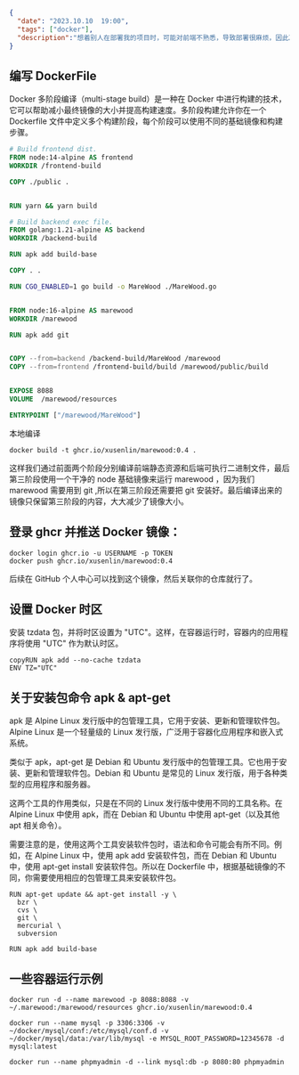 ```json
{
  "date": "2023.10.10  19:00",
  "tags": ["docker"],
  "description":"想着别人在部署我的项目时，可能对前端不熟悉，导致部署很麻烦，因此决定弄一个容器，加上现在 docker 支持多阶段编译，github 可以直接发布套餐包，正好实操一下顺便记录一些命令。"
}
```



## 编写 DockerFile

Docker 多阶段编译（multi-stage build）是一种在 Docker 中进行构建的技术，它可以帮助减小最终镜像的大小并提高构建速度。多阶段构建允许你在一个 Dockerfile 文件中定义多个构建阶段，每个阶段可以使用不同的基础镜像和构建步骤。

```dockerfile
# Build frontend dist.
FROM node:14-alpine AS frontend
WORKDIR /frontend-build

COPY ./public .


RUN yarn && yarn build

# Build backend exec file.
FROM golang:1.21-alpine AS backend
WORKDIR /backend-build

RUN apk add build-base

COPY . .

RUN CGO_ENABLED=1 go build -o MareWood ./MareWood.go


FROM node:16-alpine AS marewood
WORKDIR /marewood

RUN apk add git


COPY --from=backend /backend-build/MareWood /marewood
COPY --from=frontend /frontend-build/build /marewood/public/build


EXPOSE 8088
VOLUME  /marewood/resources

ENTRYPOINT ["/marewood/MareWood"]
```

本地编译

```
docker build -t ghcr.io/xusenlin/marewood:0.4 . 
```

这样我们通过前面两个阶段分别编译前端静态资源和后端可执行二进制文件，最后第三阶段使用一个干净的 node 基础镜像来运行 marewood ，因为我们 marewood 需要用到 git ,所以在第三阶段还需要把 git 安装好。最后编译出来的镜像只保留第三阶段的内容，大大减少了镜像大小。

## 登录 ghcr 并推送 Docker 镜像：

```shell
docker login ghcr.io -u USERNAME -p TOKEN 
docker push ghcr.io/xusenlin/marewood:0.4
```

后续在 GitHub 个人中心可以找到这个镜像，然后关联你的仓库就行了。



## 设置 Docker 时区

安装 tzdata 包，并将时区设置为 "UTC"。这样，在容器运行时，容器内的应用程序将使用 "UTC" 作为默认时区。

```plaintext
copyRUN apk add --no-cache tzdata
ENV TZ="UTC"
```



 ## 关于安装包命令 apk & apt-get

apk 是 Alpine Linux 发行版中的包管理工具，它用于安装、更新和管理软件包。Alpine Linux 是一个轻量级的 Linux 发行版，广泛用于容器化应用程序和嵌入式系统。

类似于 apk，apt-get 是 Debian 和 Ubuntu 发行版中的包管理工具。它也用于安装、更新和管理软件包。Debian 和 Ubuntu 是常见的 Linux 发行版，用于各种类型的应用程序和服务器。

这两个工具的作用类似，只是在不同的 Linux 发行版中使用不同的工具名称。在 Alpine Linux 中使用 apk，而在 Debian 和 Ubuntu 中使用 apt-get（以及其他 apt 相关命令）。

需要注意的是，使用这两个工具安装软件包时，语法和命令可能会有所不同。例如，在 Alpine Linux 中，使用 apk add <package> 安装软件包，而在 Debian 和 Ubuntu 中，使用 apt-get install <package> 安装软件包。所以在 Dockerfile 中，根据基础镜像的不同，你需要使用相应的包管理工具来安装软件包。
```
RUN apt-get update && apt-get install -y \
  bzr \
  cvs \
  git \
  mercurial \
  subversion
```
```
RUN apk add build-base
```

## 一些容器运行示例

```
docker run -d --name marewood -p 8088:8088 -v ~/.marewood:/marewood/resources ghcr.io/xusenlin/marewood:0.4
```

```
docker run --name mysql -p 3306:3306 -v ~/docker/mysql/conf:/etc/mysql/conf.d -v ~/docker/mysql/data:/var/lib/mysql -e MYSQL_ROOT_PASSWORD=12345678 -d mysql:latest 
```
```
docker run --name phpmyadmin -d --link mysql:db -p 8080:80 phpmyadmin 
```